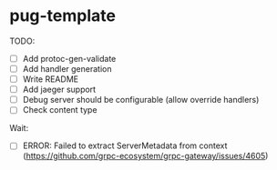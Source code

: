 # pug-template

TODO:
- [ ] Add protoc-gen-validate
- [ ] Add handler generation
- [ ] Write README
- [ ] Add jaeger support
- [ ] Debug server should be configurable (allow override handlers)
- [ ] Check content type

Wait:
- [ ] ERROR: Failed to extract ServerMetadata from context (https://github.com/grpc-ecosystem/grpc-gateway/issues/4605)
